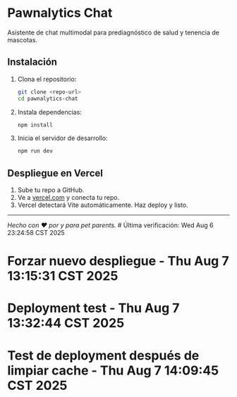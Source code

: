 # Pawnalytics Chat

Asistente de chat multimodal para prediagnóstico de salud y tenencia de mascotas.

## Instalación

1. Clona el repositorio:
   ```bash
   git clone <repo-url>
   cd pawnalytics-chat
   ```
2. Instala dependencias:
   ```bash
   npm install
   ```
3. Inicia el servidor de desarrollo:
   ```bash
   npm run dev
   ```

## Despliegue en Vercel

1. Sube tu repo a GitHub.
2. Ve a [vercel.com](https://vercel.com/) y conecta tu repo.
3. Vercel detectará Vite automáticamente. Haz deploy y listo.

---

_Hecho con ❤️ por y para pet parents._ # Última verificación: Wed Aug  6 23:24:58 CST 2025
# Forzar nuevo despliegue - Thu Aug  7 13:15:31 CST 2025
# Deployment test - Thu Aug  7 13:32:44 CST 2025
# Test de deployment después de limpiar cache - Thu Aug  7 14:09:45 CST 2025
